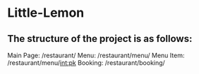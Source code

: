 # Little-Lemon

## The structure of the project is as follows:

Main Page: /restaurant/
Menu: /restaurant/menu/
Menu Item: /restaurant/menu/<int:pk>
Booking: /restaurant/booking/
